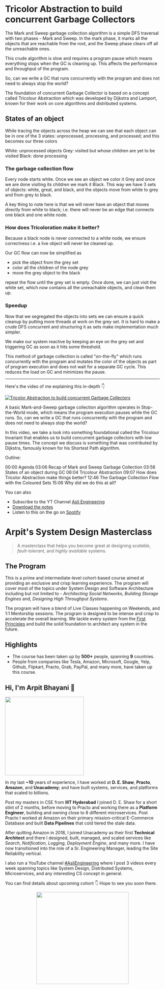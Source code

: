 Tricolor Abstraction to build concurrent Garbage Collectors
===


The Mark and Sweep garbage collection algorithm is a simple DFS traversal with two phases - Mark and Sweep. In the mark phase, it marks all the objects that are reachable from the root, and the Sweep phase clears off all the unreachable ones.

This crude algorithm is slow and requires a program pause which means everything stops when the GC is cleaning up. This affects the performance and throughput of the program.

So, can we write a GC that runs concurrently with the program and does not need to always stop the world?

The foundation of concurrent Garbage Collector is based on a concept called Tricolour Abstraction which was developed by Dijkstra and Lamport, known for their work on core algorithms and distributed systems.

## States of an object

While tracing the objects across the heap we can see that each object can be in one of the 3 states: unprocessed, processing, and processed; and this becomes our three colors

White: unprocessed objects
Grey: visited but whose children are yet to be visited
Black: done processing

### The garbage collection flow

Every node starts white. Once we see an object we color it Grey and once we are done visiting its children we mark it Black. This way we have 3 sets of objects: white, great, and black, and the objects move from white to grey and from grey to black.

A key thing to note here is that we will never have an object that moves directly from white to black; i.e. there will never be an edge that connects one black and one white node.

### How does Tricoloration make it better?

Because a black node is never connected to a white node, we ensure correctness i.e. a live object will never be cleaned up.

Our GC flow can now be simplified as

- pick the object from the grey set
- color all the children of the node grey
- move the grey object to the black

repeat the flow until the grey set is empty. Once done, we can just visit the white set, which now contains all the unreachable objects, and clean them up.

### Speedup

Now that we segregated the objects into sets we can ensure a quick cleanup by putting more threads at work on the grey set. It is hard to make a crude DFS concurrent and structuring it as sets make implementation much simpler.

We make our system reactive by keeping an eye on the grey set and triggering GC as soon as it hits some threshold.

This method of garbage collection is called "on-the-fly" which runs concurrently with the program and mutates the color of the objects as part of program execution and does not wait for a separate GC cycle. This reduces the load on GC and minimizes the pause.
<hr />


<p>Here's the video of me explaining this in-depth 👇‍</p>

[![Tricolor Abstraction to build concurrent Garbage Collectors](https://i.ytimg.com/vi/lhrRwjVPXPo/mqdefault.jpg)](https://www.youtube.com/watch?v=lhrRwjVPXPo)

A basic Mark-and-Sweep garbage collection algorithm operates in Stop-the-World mode, which means the program execution pauses while the GC runs. So, can we write a GC that runs concurrently with the program and does not need to always stop the world?

In this video, we take a look into something foundational called the Tricolour Invariant that enables us to build concurrent garbage collectors with low pause times. The concept we discuss is something that was contributed by Dijkstra, famously known for his Shortest Path algorithm.

Outline:

00:00 Agenda
03:06 Recap of Mark and Sweep Garbage Collection
03:56 States of an object during GC
06:04 Tricolour Abstraction
09:07 How does Tricolor Abstraction make things better?
12:46 The Garbage Collection Flow with the Coloured Sets
15:06 Why did we do this at all?

You can also
 - Subscribe to the YT Channel [Asli Engineering](https://youtube.com/c/ArpitBhayani)
 - [Download the notes](https://drive.google.com/file/d/1k6y-oTQ3i46VUKs58qHRxK6QuG87z1-5/view?usp=sharing)
 - Listen to this on the go on [Spotify](https://open.spotify.com/show/7qMoamm2iZQrsPVm6IQLoD)

# Arpit's System Design Masterclass

> A masterclass that helps you become great at designing _scalable_, _fault-tolerant_, and _highly available_ systems.

## The Program

This is a prime and intermediate-level cohort-based course aimed at providing an exclusive and crisp learning experience. The program will cover most of the topics under System Design and Software Architecture including but not limited to - _Architecting Social Networks_, _Building Storage Engines_ and, _Designing High Throughput Systems_.

The program will have a blend of Live Classes happening on Weekends, and 1:1 Mentorship sessions. The program is designed to be intense and crisp to accelerate the overall learning. We tackle every system from the [First Principles](https://en.wikipedia.org/wiki/First_principle) and build the solid foundation to architect any system in the future.


## Highlights

 - The course has been taken up by __500+__ people, spanning __9__ countries.
 - People from companies like Tesla, Amazon, Microsoft, Google, Yelp, Github, Flipkart, Practo, Grab, PayPal, and many more, have taken up this course.


## Hi, I'm Arpit Bhayani 👋

<img width="256px" src="https://arpitbhayani.me/static/img/arpit.jpg" />

In my last **~10** years of experience, I have worked at **D. E. Shaw**, **Practo**, **Amazon**, and **Unacademy**; and have built systems, services, and platforms that scaled to billions.

Post my masters in CSE from **IIIT Hyderabad** I joined D. E. Shaw for a short stint of 2 months, before moving to Practo and working there as a **Platform Engineer**, building and owning close to 8 different microservices. Post Practo I worked at Amazon on their primary mission-critical E-Commerce Database and built **Data Pipelines** that cold tiered the stale data.

After quitting Amazon in 2018, I joined Unacademy as their first **Technical Architect** and there I designed, built, managed, and scaled services like _Search_, _Notification_, _Logging_, _Deployment Engine_, and many more. I have now transitioned into the role of a Sr. Engineering Manager, leading the Site Reliability vertical.

I also run a YouTube channel [#AsliEngineering](https://www.youtube.com/c/ArpitBhayani) where I post 3 videos every week spanning topics like System Design, Distributed Systems, Microservices, and any interesting CS concept in general.

You can find details about upcoming cohort 👇‍ Hope to see you soon there.

<center>
<a target="_blank" href="https://arpitbhayani.me/masterclass">
<img src="https://user-images.githubusercontent.com/4745789/137859181-d4499cf4-ce65-4466-8b88-a078ece0f081.PNG" width="300px" />
</a>
</center>